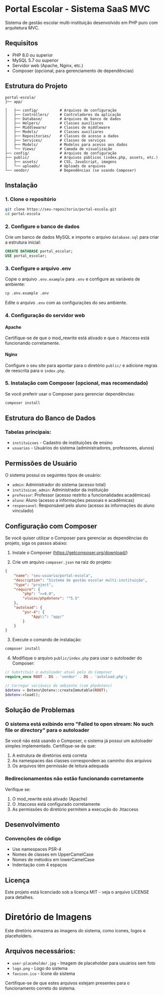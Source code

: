 # Portal Escolar - Sistema SaaS MVC

Sistema de gestão escolar multi-instituição desenvolvido em PHP puro com arquitetura MVC.

## Requisitos

- PHP 8.0 ou superior
- MySQL 5.7 ou superior
- Servidor web (Apache, Nginx, etc.)
- Composer (opcional, para gerenciamento de dependências)

## Estrutura do Projeto

```
portal-escola/
├── app/

│   ├── config/          # Arquivos de configuração
│   ├── Controllers/     # Controladores da aplicação
│   ├── Database/        # Arquivos de banco de dados
│   ├── Helpers/         # Classes auxiliares
│   ├── Middleware/      # Classes de middleware
│   ├── Models/          # Classes auxiliares
│   ├── Repositories/    # Classes de acesso a dados
│   ├── Services/        # Classes de serviços
│   ├── Models/          # Modelos para acesso aos dados
│   └── Views/           # Camada de visualização
├── config/              # Arquivos de configuração
├── public/              # Arquivos públicos (index.php, assets, etc.)
│   ├── assets/          # CSS, JavaScript, imagens
│   └── uploads/         # Uploads de arquivos
└── vendor/              # Dependências (se usando Composer)
```

## Instalação

### 1. Clone o repositório

```bash
git clone https://seu-repositorio/portal-escola.git
cd portal-escola
```

### 2. Configure o banco de dados

Crie um banco de dados MySQL e importe o arquivo `database.sql` para criar a estrutura inicial:

```sql
CREATE DATABASE portal_escolar;
USE portal_escolar;
```

### 3. Configure o arquivo .env

Copie o arquivo `.env.example` para `.env` e configure as variáveis de ambiente:

```bash
cp .env.example .env
```

Edite o arquivo `.env` com as configurações do seu ambiente.

### 4. Configuração do servidor web

#### Apache

Certifique-se de que o mod_rewrite está ativado e que o .htaccess está funcionando corretamente.

#### Nginx

Configure o seu site para apontar para o diretório `public/` e adicione regras de reescrita para o `index.php`.

### 5. Instalação com Composer (opcional, mas recomendado)

Se você preferir usar o Composer para gerenciar dependências:

```bash
composer install
```

## Estrutura do Banco de Dados

### Tabelas principais:

- `instituicoes` - Cadastro de instituições de ensino
- `usuarios` - Usuários do sistema (administradores, professores, alunos)

## Permissões de Usuário

O sistema possui os seguintes tipos de usuário:

- `admin`: Administrador do sistema (acesso total)
- `instituicao_admin`: Administrador da instituição
- `professor`: Professor (acesso restrito a funcionalidades acadêmicas)
- `aluno`: Aluno (acesso a informações pessoais e acadêmicas)
- `responsavel`: Responsável pelo aluno (acesso às informações do aluno vinculado)

## Configuração com Composer

Se você quiser utilizar o Composer para gerenciar as dependências do projeto, siga os passos abaixo:

1. Instale o Composer (https://getcomposer.org/download/)

2. Crie um arquivo `composer.json` na raiz do projeto:

```json
{
    "name": "seu-usuario/portal-escola",
    "description": "Sistema de gestão escolar multi-instituição",
    "type": "project",
    "require": {
        "php": ">=8.0",
        "vlucas/phpdotenv": "^5.5"
    },
    "autoload": {
        "psr-4": {
            "App\\": "app/"
        }
    }
}
```

3. Execute o comando de instalação:

```bash
composer install
```

4. Modifique o arquivo `public/index.php` para usar o autoloader do Composer:

```php
// Substituir o autoloader atual pelo do Composer
require_once ROOT . DS . 'vendor' . DS . 'autoload.php';

// Carregar variáveis de ambiente (com phpdotenv)
$dotenv = Dotenv\Dotenv::createImmutable(ROOT);
$dotenv->load();
```

## Solução de Problemas

### O sistema está exibindo erro "Failed to open stream: No such file or directory" para o autoloader

Se você não está usando o Composer, o sistema já possui um autoloader simples implementado. Certifique-se de que:

1. A estrutura de diretórios está correta
2. As namespaces das classes correspondem ao caminho dos arquivos
3. Os arquivos têm permissão de leitura adequada

### Redirecionamentos não estão funcionando corretamente

Verifique se:

1. O mod_rewrite está ativado (Apache)
2. O .htaccess está configurado corretamente
3. As permissões do diretório permitem a execução do .htaccess

## Desenvolvimento

### Convenções de código

- Use namespaces PSR-4
- Nomes de classes em UpperCamelCase
- Nomes de métodos em lowerCamelCase
- Indentação com 4 espaços

## Licença

Este projeto está licenciado sob a licença MIT - veja o arquivo LICENSE para detalhes.

# Diretório de Imagens

Este diretório armazena as imagens do sistema, como ícones, logos e placeholders.

## Arquivos necessários:

- `user-placeholder.jpg` - Imagem de placeholder para usuários sem foto
- `logo.png` - Logo do sistema
- `favicon.ico` - Ícone do sistema

Certifique-se de que estes arquivos estejam presentes para o funcionamento correto do sistema.

